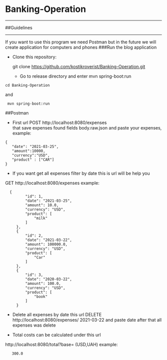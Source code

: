 # Banking-Operation

---
##Guidelines

---
If you want to use this program we need Postman but in the future we will create application for  computers and phones
###Run the blog application
+ Clone this repository:
    >
  
  
    git clone   https://github.com/kostikroverist/Banking-Operation.git   
    
  + Go to release directory and enter mvn spring-boot:run

 >
  
  
    cd Banking-Operation 
   
   and 
   
     mvn spring-boot:run
   
   
   ##Postman
    
   + First url POST http://localhost:8080/expenses   
   that save expenses found fields body.raw.json and paste your expenses, example:
    
    {
       "date": "2021-03-25",
       "amount":10000,
       "currency":"USD",
       "product" : ["CAR"]
    }
    
  + If you want get all expenses filter by date this is url will be help you

   GET  http://localhost:8080/expenses example:
    
          
      {
             "id": 1,
             "date": "2021-03-25",
             "amount": 10.0,
             "currency": "USD",
             "product": [
                 "milk"
             ]
         },
         {
             "id": 2,
             "date": "2021-03-22",
             "amount": 100000.0,
             "currency": "USD",
             "product": [
                 "Car"
             ]
         },
         {
             "id": 3,
             "date": "2020-03-22",
             "amount": 100.0,
             "currency": "USD",
             "product": [
                 "book"
             ]
         }
           
  + Delete all expenses by date this url DELETE http://localhost:8080/expenses/ 2021-03-22 
  and paste date after that all expenses was delete 
  
  +  Total costs can be calculated under this url 
  
   http://localhost:8080/total?base= (USD,UAH) example:
    
       300.0      
        